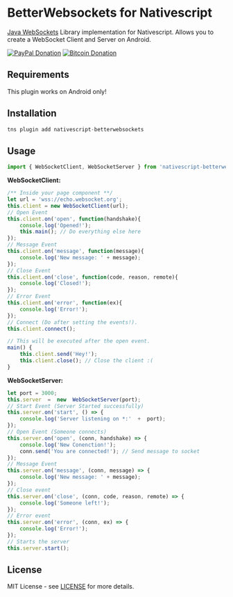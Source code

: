 
#  BetterWebsockets for Nativescript

[Java WebSockets](https://github.com/TooTallNate/Java-WebSocket) Library implementation for Nativescript. Allows you to create a WebSocket Client and Server on Android.

[![PayPal Donation](https://img.shields.io/badge/Donate-PayPal-brightgreen.svg)](https://www.paypal.me/JCAguilera) [![Bitcoin Donation](https://img.shields.io/badge/Donate-Bitcoin-orange.svg)](https://juankyapps.com/bitcoin)

## Requirements
  
This plugin works on Android only!

## Installation

```javascript
tns plugin add nativescript-betterwebsockets
```
## Usage
```javascript
import { WebSocketClient, WebSocketServer } from 'nativescript-betterwebsockets';  
```
**WebSocketClient:**
```javascript
/** Inside your page component **/
let url = 'wss://echo.websocket.org';
this.client = new WebSocketClient(url);
// Open Event
this.client.on('open', function(handshake){
    console.log('Opened!');
    this.main(); // Do everything else here
});
// Message Event
this.client.on('message', function(message){ 
    console.log('New message: ' + message);
});
// Close Event
this.client.on('close', function(code, reason, remote){
    console.log('Closed!');
});
// Error Event
this.client.on('error', function(ex){
    console.log('Error!');
});
// Connect (Do after setting the events!).
this.client.connect();
```
```javascript
// This will be executed after the open event.
main() {
    this.client.send('Hey!');
    this.client.close(); // Close the client :(
}
```
**WebSocketServer:**
```javascript
let port = 3000;
this.server  =  new  WebSocketServer(port);
// Start Event (Server Started successfully)
this.server.on('start', () => {
    console.log('Server listening on *:'  +  port);
});
// Open Event (Someone connects)
this.server.on('open', (conn, handshake) => {
    console.log('New Conenction!');
    conn.send('You are connected!'); // Send message to socket
});
// Message Event
this.server.on('message', (conn, message) => {
    console.log('New message: ' + message);
});
// Close event
this.server.on('close', (conn, code, reason, remote) => {
    console.log('Someone left!');
});
// Error event
this.server.on('error', (conn, ex) => {
    console.log('Error!');
});
// Starts the server
this.server.start();
```
## License

MIT License - see [LICENSE](LICENSE) for more details.
